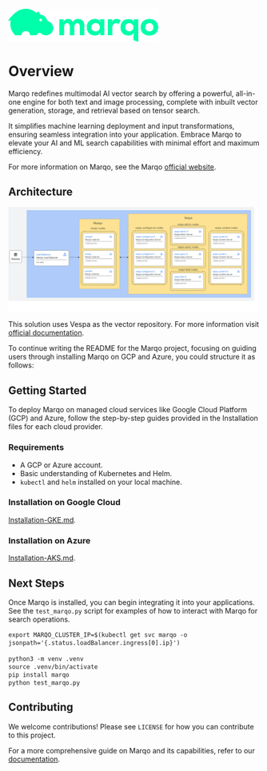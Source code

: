 ![Marqo Logo](resources/marqo.png)

# Overview

Marqo redefines multimodal AI vector search by offering a powerful, all-in-one engine for both text and image processing, complete with inbuilt vector generation, storage, and retrieval based on tensor search.

It simplifies machine learning deployment and input transformations, ensuring seamless integration into your application. Embrace Marqo to elevate your AI and ML search capabilities with minimal effort and maximum efficiency.

For more information on Marqo, see the Marqo [official website](https://www.marqo.ai/).


## Architecture

![Architecture](resources/architecture.png)

This solution uses Vespa as the vector repository. For more information visit [official documentation](https://docs.marqo.ai/).


To continue writing the README for the Marqo project, focusing on guiding users through installing Marqo on GCP and Azure, you could structure it as follows:

## Getting Started

To deploy Marqo on managed cloud services like Google Cloud Platform (GCP) and Azure, follow the step-by-step guides provided in the Installation files for each cloud provider.

### Requirements

- A GCP or Azure account.
- Basic understanding of Kubernetes and Helm.
- `kubectl` and `helm` installed on your local machine.

### Installation on Google Cloud

[Installation-GKE.md](Installation-GKE.md).

### Installation on Azure

[Installation-AKS.md](Installation-AKS.md).

## Next Steps

Once Marqo is installed, you can begin integrating it into your applications. See the `test_marqo.py` script for examples of how to interact with Marqo for search operations.

```
export MARQO_CLUSTER_IP=$(kubectl get svc marqo -o jsonpath='{.status.loadBalancer.ingress[0].ip}')

python3 -m venv .venv
source .venv/bin/activate
pip install marqo
python test_marqo.py
```


## Contributing

We welcome contributions! Please see `LICENSE` for how you can contribute to this project.

For a more comprehensive guide on Marqo and its capabilities, refer to our [documentation](https://docs.marqo.ai/).


